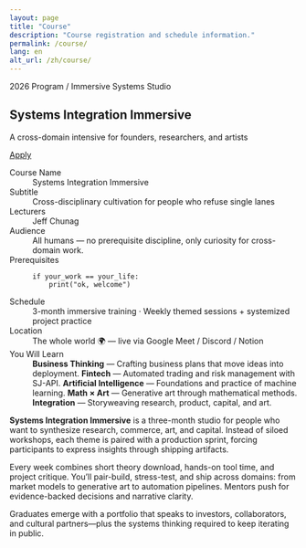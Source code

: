 ```yaml
---
layout: page
title: "Course"
description: "Course registration and schedule information."
permalink: /course/
lang: en
alt_url: /zh/course/
---
```


<section class="course-header">
  <p class="breadcrumb">2026 Program / Immersive Systems Studio</p>
  <h1>Systems Integration Immersive</h1>
  <p class="subtitle">A cross-domain intensive for founders, researchers, and artists</p>
  <a class="course-cta" href="mailto:tomnandy922@gmail.com?subject=Course%20Application">Apply</a>
</section>

<section class="course-meta">
  <dl>
    <div>
      <dt>Course Name</dt>
      <dd>Systems Integration Immersive</dd>
    </div>
    <div>
      <dt>Subtitle</dt>
      <dd>Cross-disciplinary cultivation for people who refuse single lanes</dd>
    </div>
    <div>
      <dt>Lecturers</dt>
      <dd>Jeff Chunag</dd>
    </div>
    <div>
      <dt>Audience</dt>
      <dd>All humans — no prerequisite discipline, only curiosity for cross-domain work.</dd>
    </div>
    <div>
      <dt>Prerequisites</dt>
      <dd><pre><code>if your_work == your_life:
    print("ok, welcome")
</code></pre></dd>
    </div>
    <div>
      <dt>Schedule</dt>
      <dd>3-month immersive training · Weekly themed sessions + systemized project practice</dd>
    </div>
    <div>
      <dt>Location</dt>
      <dd>The whole world 🌍 — live via Google Meet / Discord / Notion</dd>
    </div>
    <div>
      <dt>You Will Learn</dt>
      <dd>
        <span><strong>Business Thinking</strong> — Crafting business plans that move ideas into deployment.</span>
        <span><strong>Fintech</strong> — Automated trading and risk management with SJ-API.</span>
        <span><strong>Artificial Intelligence</strong> — Foundations and practice of machine learning.</span>
        <span><strong>Math × Art</strong> — Generative art through mathematical methods.</span>
        <span><strong>Integration</strong> — Storyweaving research, product, capital, and art.</span>
      </dd>
    </div>
  </dl>
</section>

<section class="course-body">
  <p><strong>Systems Integration Immersive</strong> is a three-month studio for people who want to synthesize research, commerce, art, and capital. Instead of siloed workshops, each theme is paired with a production sprint, forcing participants to express insights through shipping artifacts.</p>
  <p>Every week combines short theory download, hands-on tool time, and project critique. You’ll pair-build, stress-test, and ship across domains: from market models to generative art to automation pipelines. Mentors push for evidence-backed decisions and narrative clarity.</p>
  <p>Graduates emerge with a portfolio that speaks to investors, collaborators, and cultural partners—plus the systems thinking required to keep iterating in public.</p>
</section>
